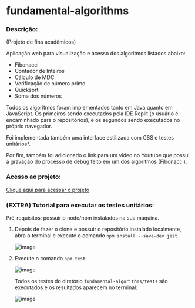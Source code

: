# fundamental-algorithms

### Descrição: 
(Projeto de fins acadêmicos)

Aplicação web para visualização e acesso dos algoritmos listados abaixo:

- Fibonacci
- Contador de Inteiros
- Cálculo de MDC
- Verificação de número primo
- Quicksort
- Soma dos números

Todos os algoritmos foram implementados tanto em Java quanto em JavaScript. Os primeiros sendo executados pela IDE Replit (o usuário é encaminhado para o repositórios), e os segundos sendo executados no próprio navegador.

Foi implementada também uma interface estilizada com CSS e testes unitários*.

Por fim, também foi adicionado o link para um vídeo no Youtube que possui a gravação do processo de debug feito em um dos algoritmos (Fibonacci).


### Acesso ao projeto:
[Clique aqui para acessar o projeto](https://adelesouza.github.io/fundamental-algorithms/views/index.html)


### (EXTRA) Tutorial para executar os testes unitários:
Pré-requisitos: possuir o node/npm instalados na sua máquina. 

1. Depois de fazer o clone e possuir o repositório instalado localmente, abra o terminal e execute o comando ```npm install --save-dev jest```
   
   ![image](https://github.com/adelesouza/fundamental-algorithms/assets/103048437/184ebf88-f56d-4f0d-9dad-ff23efe30721)

2. Execute o comando ```npm test```

   ![image](https://github.com/adelesouza/fundamental-algorithms/assets/103048437/101f493e-6b7f-4adb-af58-3aded109725e)

   Todos os testes do diretório ```fundamental-algorithms/tests``` são executados e os resultados aparecem no terminal:

   ![image](https://github.com/adelesouza/fundamental-algorithms/assets/103048437/2b5ef474-429d-4804-8932-95c05ec2bef8)


   

